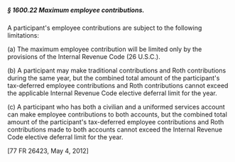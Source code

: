 ##### § 1600.22 Maximum employee contributions. #####

A participant's employee contributions are subject to the following limitations:

(a) The maximum employee contribution will be limited only by the provisions of the Internal Revenue Code (26 U.S.C.).

(b) A participant may make traditional contributions and Roth contributions during the same year, but the combined total amount of the participant's tax-deferred employee contributions and Roth contributions cannot exceed the applicable Internal Revenue Code elective deferral limit for the year.

(c) A participant who has both a civilian and a uniformed services account can make employee contributions to both accounts, but the combined total amount of the participant's tax-deferred employee contributions and Roth contributions made to both accounts cannot exceed the Internal Revenue Code elective deferral limit for the year.

[77 FR 26423, May 4, 2012]